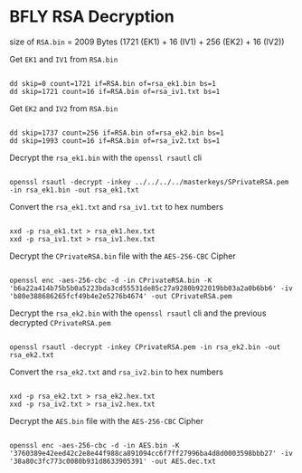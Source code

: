 # BFLY RSA Decryption

size of `RSA.bin` = 2009 Bytes (1721 (EK1) + 16 (IV1) + 256 (EK2) + 16 (IV2))

Get `EK1` and `IV1` from `RSA.bin`
<pre><code>
dd skip=0 count=1721 if=RSA.bin of=rsa_ek1.bin bs=1
dd skip=1721 count=16 if=RSA.bin of=rsa_iv1.txt bs=1
</code></pre>

Get `EK2` and `IV2` from `RSA.bin`
<pre><code>
dd skip=1737 count=256 if=RSA.bin of=rsa_ek2.bin bs=1
dd skip=1993 count=16 if=RSA.bin of=rsa_iv2.txt bs=1
</code></pre>

Decrypt the `rsa_ek1.bin` with the `openssl rsautl` cli
<pre><code>
openssl rsautl -decrypt -inkey ../../../../masterkeys/SPrivateRSA.pem -in rsa_ek1.bin -out rsa_ek1.txt
</code></pre>

Convert the `rsa_ek1.txt` and `rsa_iv1.txt` to hex numbers
<pre><code>
xxd -p rsa_ek1.txt > rsa_ek1.hex.txt
xxd -p rsa_iv1.txt > rsa_iv1.hex.txt
</code></pre>

Decrypt the `CPrivateRSA.bin` file with the `AES-256-CBC` Cipher
<pre><code>
openssl enc -aes-256-cbc -d -in CPrivateRSA.bin -K 'b6a22a414b75b5b0a5223bda3cd55531de85c27a9280b922019bb03a2a0b6bb6' -iv 'b80e388686265fcf49b4e2e5276b4674' -out CPrivateRSA.pem
</code></pre>

Decrypt the `rsa_ek2.bin` with the `openssl rsautl` cli and the previous decrypted `CPrivateRSA.pem`
<pre><code>
openssl rsautl -decrypt -inkey CPrivateRSA.pem -in rsa_ek2.bin -out rsa_ek2.txt
</code></pre>

Convert the `rsa_ek2.txt` and `rsa_iv2.bin` to hex numbers
<pre><code>
xxd -p rsa_ek2.txt > rsa_ek2.hex.txt
xxd -p rsa_iv2.txt > rsa_iv2.hex.txt
</code></pre>

Decrypt the `AES.bin` file with the `AES-256-CBC` Cipher
<pre><code>
openssl enc -aes-256-cbc -d -in AES.bin -K '3760389e42eed42c2e8e44f988ca891094cc6f7ff27996ba4d8d0003598bbb27' -iv '38a80c3fc773c0080b931d8633905391' -out AES.dec.txt
</code></pre>
